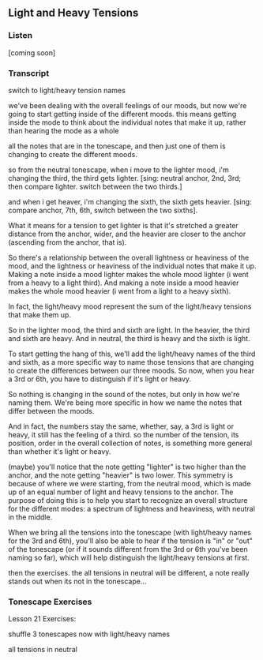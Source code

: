 ## Light and Heavy Tensions



### Listen



[coming soon]



### Transcript

switch to light/heavy tension names



we've been dealing with the overall feelings of our moods, but now we're going to start getting inside of the different moods. this means getting inside the mode to think about the individual notes that make it up, rather than hearing the mode as a whole

all the notes that are in the tonescape, and then just one of them is changing to create the different moods.

so from the neutral tonescape, when i move to the lighter mood, i'm changing the third, the third gets lighter. [sing: neutral anchor, 2nd, 3rd; then compare lighter. switch between the two thirds.]

and when i get heaver, i'm changing the sixth, the sixth gets heavier. [sing: compare anchor, 7th, 6th, switch between the two sixths].

What it means for a tension to get lighter is that it's stretched a greater distance from the anchor, wider, and the heavier are closer to the anchor (ascending from the anchor, that is).

So there's a relationship between the overall lightness or heaviness of the mood, and the lightness or heaviness of the individual notes that make it up. Making a note inside a mood lighter makes the whole mood lighter (i went from a heavy to a light third). And making a note inside a mood heavier makes the whole mood heavier (i went from a light to a heavy sixth).

In fact, the light/heavy mood represent the  sum of the light/heavy tensions that make them up.

So in the lighter mood, the third and sixth are light. In the heavier, the third and sixth are heavy. And in neutral, the third is heavy and the sixth is light.

To start getting the hang of this, we'll add the light/heavy names of the third and sixth, as a more specific way to name those tensions that are changing to create the differences between our three moods. So now, when you hear a 3rd or 6th, you have to distinguish if it's light or heavy. 





So nothing is changing in the sound of the notes, but only in how we're naming them. We're being more specific in how we name the notes that differ between the moods.

And in fact, the numbers stay the same, whether, say, a 3rd is light or heavy, it still has the feeling of a third. so the number of the tension, its position, order in the overall collection of notes, is something more general than whether it's light or heavy.



(maybe) you'll notice that the note getting "lighter" is two higher than the anchor, and the note getting "heavier" is two lower. This symmetry is because of where we were starting, from the neutral mood, which is made up of an equal number of light and heavy tensions to the anchor. The purpose of doing this is to help you start to recognize an overall structure for the different modes: a spectrum of lightness and heaviness, with neutral in the middle.





When we bring all the tensions into the tonescape (with light/heavy names for the 3rd and 6th), you'll also be able to hear if the tension is "in" or "out" of the tonescape (or if it sounds different from the 3rd or 6th you've been naming so far), which will help distinguish the light/heavy tensions at first. 

then the exercises. the all tensions in neutral will be different, a note really stands out when its not in the tonescape...









### Tonescape Exercises

Lesson 21 Exercises:

shuffle 3 tonescapes now with light/heavy names

all tensions in neutral
